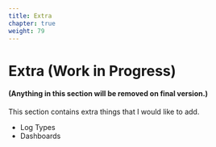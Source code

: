 ```yaml
---
title: Extra
chapter: true
weight: 79
---
```


# Extra (Work in Progress)

#### (Anything in this section will be removed on final version.)

This section contains extra things that I would like to add.

- Log Types
- Dashboards
